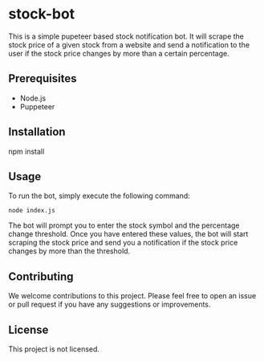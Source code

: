 # stock-bot
This is a simple pupeteer based stock notification bot. It will scrape the stock price of a given stock from a website and send a notification to the user if the stock price changes by more than a certain percentage.

## Prerequisites

* Node.js
* Puppeteer

## Installation

npm install


## Usage

To run the bot, simply execute the following command:

```conole
node index.js
```
The bot will prompt you to enter the stock symbol and the percentage change threshold. Once you have entered these values, the bot will start scraping the stock price and send you a notification if the stock price changes by more than the threshold.

<!-- Example
node bot.js

Enter the stock symbol: AAPL
Enter the percentage change threshold: 10

The bot is now running. You will receive a notification if the stock price of AAPL changes by more than 10%. -->

## Contributing
We welcome contributions to this project. Please feel free to open an issue or pull request if you have any suggestions or improvements.

## License
This project is not licensed.